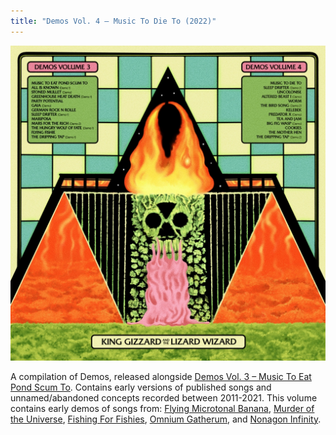 ```yaml
---
title: "Demos Vol. 4 – Music To Die To (2022)"
---
```


![album cover for Demos Volume 4](./cover.jpg)

A compilation of Demos, released alongside [Demos Vol. 3 – Music To Eat Pond Scum To](../demos-vol-3-music-to-eat-pond-scum-to). Contains early versions of published songs and unnamed/abandoned concepts recorded between 2011-2021. This volume contains early demos of songs from: [Flying Microtonal Banana](../flying-microtonal-banana), [Murder of the Universe](../murder-of-the-universe), [Fishing For Fishies](../fishing-for-fishies), [Omnium Gatherum](../omnium-gatherium), and [Nonagon Infinity](../nonagon-infinity).
